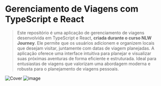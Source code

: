 # Gerenciamento de Viagens com TypeScript e React
> Este repositório é uma aplicação de gerenciamento de viagens desenvolvida em TypeScript e React, **criada durante o curso NLW Journey**. Ele permite que os usuários adicionem e organizem locais que desejam visitar, juntamente com datas de viagem planejadas. A aplicação oferece uma interface intuitiva para planejar e visualizar suas próximas aventuras de forma eficiente e estruturada. Ideal para entusiastas de viagens que valorizam uma abordagem moderna e robusta para o planejamento de viagens pessoais.

![Cover](https://github.com/user-attachments/assets/c6df9f15-e806-46e9-8c72-ef17ca8e1b40)
![image](https://github.com/user-attachments/assets/c541dc6f-c1fb-4990-85c2-290fab81085d)
